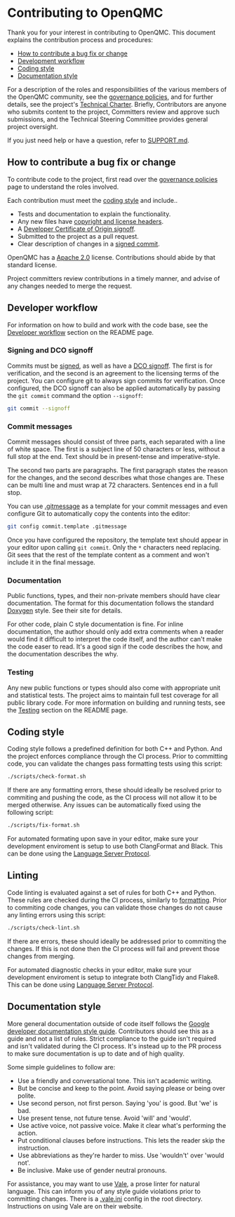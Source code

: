 # Contributing to OpenQMC

Thank you for your interest in contributing to OpenQMC. This document explains the contribution process and procedures:

* [How to contribute a bug fix or change](#how-to-contribute-a-bug-fix-or-change)
* [Development workflow](#developer-workflow)
* [Coding style](#coding-style)
* [Documentation style](#documentation-style)

For a description of the roles and responsibilities of the various members of the OpenQMC community, see the [governance policies](GOVERNANCE.md), and for further details, see the project's [Technical Charter](tsc/charter.md). Briefly, Contributors are anyone who submits content to the project, Committers review and approve such submissions, and the Technical Steering Committee provides general project oversight.

If you just need help or have a question, refer to [SUPPORT.md](SUPPORT.md).

## How to contribute a bug fix or change

To contribute code to the project, first read over the [governance policies](GOVERNANCE.md) page to understand the roles involved.

Each contribution must meet the [coding style](#coding-style) and include..

* Tests and documentation to explain the functionality.
* Any new files have [copyright and license headers](https://github.com/AcademySoftwareFoundation/tac/blob/main/process/contributing.md#license-specification).
* A [Developer Certificate of Origin signoff](https://github.com/AcademySoftwareFoundation/tac/blob/main/process/contributing.md#contribution-sign-off).
* Submitted to the project as a pull request.
* Clear description of changes in a [signed commit](https://docs.github.com/en/authentication/managing-commit-signature-verification).

OpenQMC has a [Apache 2.0](LICENSE) license. Contributions should abide by that standard license.

Project committers review contributions in a timely manner, and advise of any changes needed to merge the request.

## Developer workflow

For information on how to build and work with the code base, see the [Developer workflow](README.md#developer-workflow) section on the README page.

### Signing and DCO signoff

Commits must be [signed](https://docs.github.com/en/authentication/managing-commit-signature-verification), as well as have a [DCO signoff](https://github.com/AcademySoftwareFoundation/tac/blob/main/process/contributing.md#contribution-sign-off). The first is for verification, and the second is an agreement to the licensing terms of the project. You can configure git to always sign commits for verification. Once configured, the DCO signoff can also be applied automatically by passing the `git commit` command the option `--signoff`:

```bash
git commit --signoff
```

### Commit messages

Commit messages should consist of three parts, each separated with a line of white space. The first is a subject line of 50 characters or less, without a full stop at the end. Text should be in present-tense and imperative-style.

The second two parts are paragraphs. The first paragraph states the reason for the changes, and the second describes what those changes are. These can be multi line and must wrap at 72 characters. Sentences end in a full stop.

You can use [.gitmessage](.gitmessage) as a template for your commit messages and even configure Git to automatically copy the contents into the editor:

```bash
git config commit.template .gitmessage
```

Once you have configured the repository, the template text should appear in your editor upon calling `git commit`. Only the `*` characters need replacing. Git sees that the rest of the template content as a comment and won't include it in the final message.

### Documentation

Public functions, types, and their non-private members should have clear documentation. The format for this documentation follows the standard [Doxygen](https://www.doxygen.nl) style. See their site for details.

For other code, plain C style documentation is fine. For inline documentation, the author should only add extra comments when a reader would find it difficult to interpret the code itself, and the author can't make the code easer to read. It's a good sign if the code describes the how, and the documentation describes the why.

### Testing

Any new public functions or types should also come with appropriate unit and statistical tests. The project aims to maintain full test coverage for all public library code. For more information on building and running tests, see the [Testing](README.md#testing) section on the README page.

## Coding style

Coding style follows a predefined definition for both C++ and Python. And the project enforces compliance through the CI process. Prior to committing code, you can validate the changes pass formatting tests using this script:

```bash
./scripts/check-format.sh
```

If there are any formatting errors, these should ideally be resolved prior to commiting and pushing the code, as the CI process will not allow it to be merged otherwise. Any issues can be automatically fixed using the following script:

```bash
./scripts/fix-format.sh
```

For automated formating upon save in your editor, make sure your development enviroment is setup to use both ClangFormat and Black. This can be done using the [Language Server Protocol](https://microsoft.github.io/language-server-protocol).

## Linting

Code linting is evaluated against a set of rules for both C++ and Python. These rules are checked during the CI process, similarly to [formatting](#coding-style). Prior to commiting code changes, you can validate those changes do not cause any linting errors using this script:

```bash
./scripts/check-lint.sh
```

If there are errors, these should ideally be addressed prior to commiting the changes. If this is not done then the CI process will fail and prevent those changes from merging.

For automated diagnostic checks in your editor, make sure your development enviroment is setup to integrate both ClangTidy and Flake8. This can be done using [Language Server Protocol](https://microsoft.github.io/language-server-protocol).

## Documentation style

More general documentation outside of code itself follows the [Google developer documentation style guide](https://developers.google.com/style). Contributors should see this as a guide and not a list of rules. Strict compliance to the guide isn't required and isn't validated during the CI process. It's instead up to the PR process to make sure documentation is up to date and of high quality.

Some simple guidelines to follow are:

- Use a friendly and conversational tone. This isn't academic writing.
- But be concise and keep to the point. Avoid saying please or being over polite.
- Use second person, not first person. Saying 'you' is good. But 'we' is bad.
- Use present tense, not future tense. Avoid 'will' and 'would'.
- Use active voice, not passive voice. Make it clear what's performing the action.
- Put conditional clauses before instructions. This lets the reader skip the instruction.
- Use abbreviations as they're harder to miss. Use 'wouldn't' over 'would not'.
- Be inclusive. Make use of gender neutral pronouns.

For assistance, you may want to use [Vale](https://vale.sh), a prose linter for natural language. This can inform you of any style guide violations prior to committing changes. There is a [.vale.ini](.vale.ini) config in the root directory. Instructions on using Vale are on their website.
